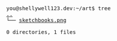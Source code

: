 <pre>
you@shellywell123.dev:~/art$ tree
<a href="https://shellywell123.dev/tree/index.html">..</a>
└── <a href="https://shellywell123.dev/tree/art/art-attack.html">sketchbooks.png</a>

0 directories, 1 files
</pre>